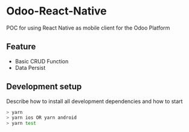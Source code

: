 # Odoo-React-Native
POC for using React Native as mobile client for the Odoo Platform

## Feature
- Basic CRUD Function
- Data Persist


## Development setup

Describe how to install all development dependencies and how to start

```sh
> yarn
> yarn ios OR yarn android
> yarn test
```
